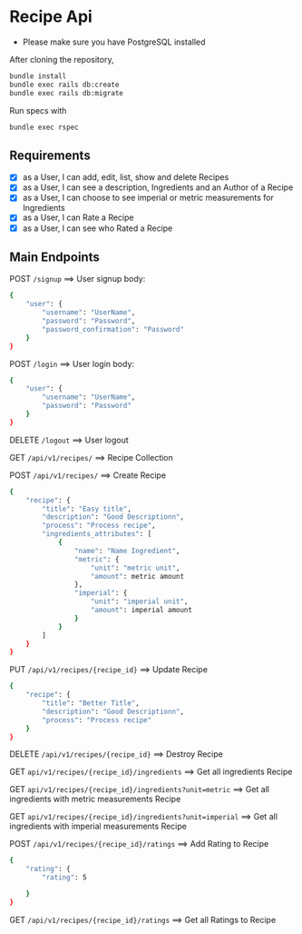 # Recipe Api

- Please make sure you have PostgreSQL installed

After cloning the repository,

```bash
bundle install
bundle exec rails db:create
bundle exec rails db:migrate
```
Run specs with

```bash
bundle exec rspec
```

## Requirements

- [x] as a User, I can add, edit, list, show and delete Recipes
- [x] as a User, I can see a description, Ingredients and an Author of a Recipe
- [x] as a User, I can choose to see imperial or metric measurements for Ingredients
- [x] as a User, I can Rate a Recipe
- [x] as a User, I can see who Rated a Recipe

## Main Endpoints

POST `/signup` ==> User signup
body:
```bash
{
    "user": {
        "username": "UserName",
        "password": "Password",
        "password_confirmation": "Password"
    }
}
```

POST `/login`   ==> User login
body:
```bash
{
    "user": {
        "username": "UserName",
        "password": "Password"
    }
}
```

DELETE `/logout`   ==> User logout

GET `/api/v1/recipes/` ==> Recipe Collection

POST `/api/v1/recipes/` ==> Create Recipe
```bash
{
    "recipe": {
        "title": "Easy title",
        "description": "Good Descriptionn",
        "process": "Process recipe",
        "ingredients_attributes": [
            {
                "name": "Name Ingredient",
                "metric": {
                    "unit": "metric unit",
                    "amount": metric amount
                },
                "imperial": {
                    "unit": "imperial unit",
                    "amount": imperial amount
                }
            }
        ]
    }
}
```
PUT `/api/v1/recipes/{recipe_id}` ==> Update Recipe
```bash
{
    "recipe": {
        "title": "Better Title",
        "description": "Good Descriptionn",
        "process": "Process recipe"
    }
}
```
DELETE `/api/v1/recipes/{recipe_id}` ==> Destroy Recipe

GET `api/v1/recipes/{recipe_id}/ingredients` ==> Get all ingredients Recipe

GET `api/v1/recipes/{recipe_id}/ingredients?unit=metric` ==> Get all ingredients with metric measurements Recipe

GET `api/v1/recipes/{recipe_id}/ingredients?unit=imperial` ==> Get all ingredients with imperial measurements Recipe

POST `/api/v1/recipes/{recipe_id}/ratings` ==> Add Rating to Recipe
```bash
{
    "rating": {
        "rating": 5

    }
}
```

GET `/api/v1/recipes/{recipe_id}/ratings` ==> Get all Ratings to Recipe
